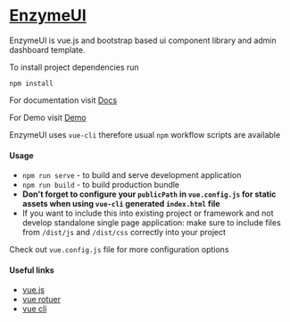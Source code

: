 # [EnzymeUI](https://enzymeui.com) 

EnzymeUI is vue.js and bootstrap based ui component library and admin dashboard template. 

To install project dependencies run
```
npm install
```

For documentation visit [Docs](https://enzymeui.com/docs)

For Demo visit [Demo](https://enzymeui.com/demo)

EnzymeUI uses `vue-cli` therefore usual `npm` workflow scripts are available

#### Usage
- `npm run serve` - to build and serve development application
- `npm run build` - to build production bundle 
- **Don't forget to configure your `publicPath` in `vue.config.js` for static assets when using `vue-cli` generated `index.html` file**
- If you want to include this into existing project or framework and not develop standalone single page application: 
make sure to include files from `/dist/js` and `/dist/css` correctly into your project

Check out `vue.config.js` file for more configuration options

#### Useful links
- [vue.js](https://vuejs.org/)
- [vue rotuer](https://router.vuejs.org/)
- [vue cli](https://cli.vuejs.org/)



